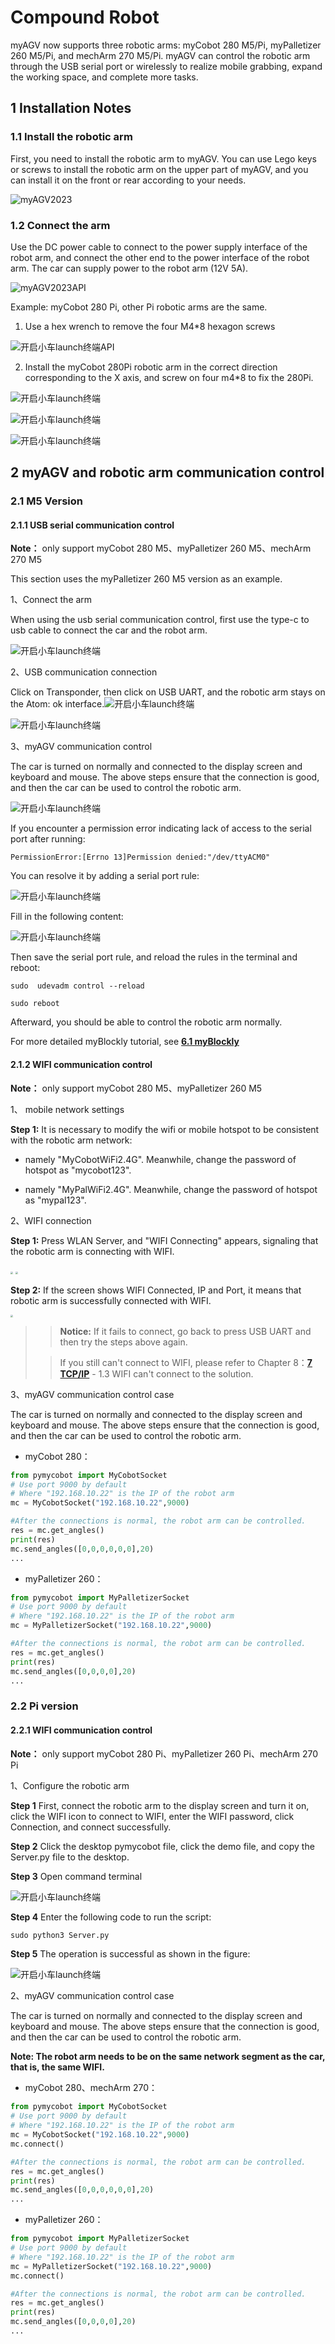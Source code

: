 # Compound Robot

myAGV now supports three robotic arms: myCobot 280 M5/Pi, myPalletizer 260 M5/Pi, and mechArm 270 M5/Pi. myAGV can control the robotic arm through the USB serial port or wirelessly to realize mobile grabbing, expand the working space, and complete more tasks.

## 1 Installation Notes

### 1.1 Install the robotic arm

First, you need to install the robotic arm to myAGV. You can use Lego keys or screws to install the robotic arm on the upper part of myAGV, and you can install it on the front or rear according to your needs.

![myAGV2023](../../../resourse/13-AdvancedKit/myAGV/复合机器人/myAGV2023.png)

### 1.2 Connect the arm

Use the DC power cable to connect to the power supply interface of the robot arm, and connect the other end to the power interface of the robot arm. The car can supply power to the robot arm (12V 5A).

![myAGV2023API](../../../resourse/13-AdvancedKit/myAGV/复合机器人/myAGV2023API.jpg)

Example: myCobot 280 Pi, other Pi robotic arms are the same.

1. Use a hex wrench to remove the four M4*8 hexagon screws

![开启小车launch终端](../../../resourse/13-AdvancedKit/myAGV/复合机器人/A1.png)API

2. Install the myCobot 280Pi robotic arm in the correct direction corresponding to the X axis, and screw on four m4*8 to fix the 280Pi.

![开启小车launch终端](../../../resourse/13-AdvancedKit/myAGV/复合机器人/A2.png)

![开启小车launch终端](../../../resourse/13-AdvancedKit/myAGV/复合机器人/A3.png)

![开启小车launch终端](../../../resourse/13-AdvancedKit/myAGV/复合机器人/A4.png)

## 2 myAGV and robotic arm communication control

### 2.1 M5 Version

#### 2.1.1 USB serial communication control

**Note：** only support myCobot 280 M5、myPalletizer 260 M5、mechArm 270 M5

This section uses the myPalletizer 260 M5 version as an example.

1、Connect the arm

When using the usb serial communication control, first use the type-c to usb cable to connect the car and the robot arm.

![开启小车launch终端](../../../resourse/13-AdvancedKit/myAGV/复合机器人/A5.jpg)

2、USB communication connection

Click on Transponder, then click on USB UART, and the robotic arm stays on the Atom: ok interface.![开启小车launch终端](../../../resourse/13-AdvancedKit/myAGV/复合机器人/图4.jpg)

![开启小车launch终端](../../../resourse/13-AdvancedKit/myAGV/复合机器人/图5.jpg)

3、myAGV communication control

The car is turned on normally and connected to the display screen and keyboard and mouse. The above steps ensure that the connection is good, and then the car can be used to control the robotic arm.

![开启小车launch终端](../../../resourse/13-AdvancedKit/myAGV/复合机器人/图8.png)

If you encounter a permission error indicating lack of access to the serial port after running:

```
PermissionError:[Errno 13]Permission denied:"/dev/ttyACM0"
```
You can resolve it by adding a serial port rule:

![开启小车launch终端](../../../resourse/13-AdvancedKit/myAGV/复合机器人/图9.png)

Fill in the following content:

![开启小车launch终端](../../../resourse/13-AdvancedKit/myAGV/复合机器人/图10.png)

Then save the serial port rule, and reload the rules in the terminal and reboot:

```
sudo  udevadm control --reload

sudo reboot
```

Afterward, you should be able to control the robotic arm normally.

For more detailed myBlockly tutorial, see
[**6.1 myBlockly**](../../5-ProgramingApplication-myblockly-uiflow-mind/README.md)

#### 2.1.2 WIFI communication control

**Note：** only support myCobot 280 M5、myPalletizer 260 M5

1、 mobile network settings

**Step 1:** It is necessary to modify the wifi or mobile hotspot to be consistent with the robotic arm network:

* namely "MyCobotWiFi2.4G". Meanwhile, change the password of hotspot as "mycobot123".

* namely "MyPalWiFi2.4G". Meanwhile, change the password of hotspot as "mypal123".


2、WIFI connection

**Step 1:** Press WLAN Server, and "WIFI Connecting" appears, signaling that the robotic arm is connecting with WIFI.

<img src="../../../resourse/7-ApplicationBasePython/TCPIP/WLAN Server1.jpg" style="zoom: 25%;" />

<img src="../../../resourse/7-ApplicationBasePython/TCPIP/wificonnecting.jpg" style="zoom: 25%;" />

**Step 2:** If the screen shows WIFI Connected, IP and Port, it means that robotic arm is successfully connected with WIFI.

<img src="../../../resourse/7-ApplicationBasePython/TCPIP/wificonnected.jpg" style="zoom: 25%;" />


> > **Notice:** If it fails to connect, go back to press USB UART and then try the steps above again.
>
> >If you still can't connect to WIFI, please refer to Chapter 8：[**7 TCP/IP**](../../7-ApplicationBasePython/7.6_TCPIP.md/) - 1.3 WIFI can't connect to the solution.

3、myAGV communication control case

The car is turned on normally and connected to the display screen and keyboard and mouse. The above steps ensure that the connection is good, and then the car can be used to control the robotic arm.

* myCobot 280：

```python
from pymycobot import MyCobotSocket
# Use port 9000 by default
# Where "192.168.10.22" is the IP of the robot arm
mc = MyCobotSocket("192.168.10.22",9000)

#After the connections is normal, the robot arm can be controlled.
res = mc.get_angles()
print(res)
mc.send_angles([0,0,0,0,0,0],20)
...
```

* myPalletizer 260：

```python
from pymycobot import MyPalletizerSocket
# Use port 9000 by default
# Where "192.168.10.22" is the IP of the robot arm
mc = MyPalletizerSocket("192.168.10.22",9000)

#After the connections is normal, the robot arm can be controlled.
res = mc.get_angles()
print(res)
mc.send_angles([0,0,0,0],20)
...
```

### 2.2 Pi version

#### 2.2.1 WIFI communication control

**Note：** only support myCobot 280 Pi、myPalletizer 260 Pi、mechArm 270 Pi

1、Configure the robotic arm

**Step 1**	First, connect the robotic arm to the display screen and turn it on, click the WIFI icon to connect to WIFI, enter the WIFI password, click Connection, and connect successfully.

**Step 2**	Click the desktop pymycobot file, click the demo file, and copy the Server.py file to the desktop.

**Step 3**	Open command terminal

![开启小车launch终端](../../../resourse/13-AdvancedKit/myAGV/复合机器人/server2.jpg)


**Step 4**	Enter the following code to run the script:

```python
sudo python3 Server.py
```

**Step 5** The operation is successful as shown in the figure:

![开启小车launch终端](../../../resourse/13-AdvancedKit/myAGV/复合机器人/server3.jpg)


2、myAGV communication control case

The car is turned on normally and connected to the display screen and keyboard and mouse. The above steps ensure that the connection is good, and then the car can be used to control the robotic arm.

**Note: The robot arm needs to be on the same network segment as the car, that is, the same WIFI.**

* myCobot 280、mechArm 270：

```python
from pymycobot import MyCobotSocket
# Use port 9000 by default
# Where "192.168.10.22" is the IP of the robot arm
mc = MyCobotSocket("192.168.10.22",9000)
mc.connect()  

#After the connections is normal, the robot arm can be controlled.
res = mc.get_angles()
print(res)
mc.send_angles([0,0,0,0,0,0],20)
...
```

* myPalletizer 260：

```python
from pymycobot import MyPalletizerSocket
# Use port 9000 by default
# Where "192.168.10.22" is the IP of the robot arm
mc = MyPalletizerSocket("192.168.10.22",9000)
mc.connect()   

#After the connections is normal, the robot arm can be controlled.
res = mc.get_angles()
print(res)
mc.send_angles([0,0,0,0],20)
...
```

